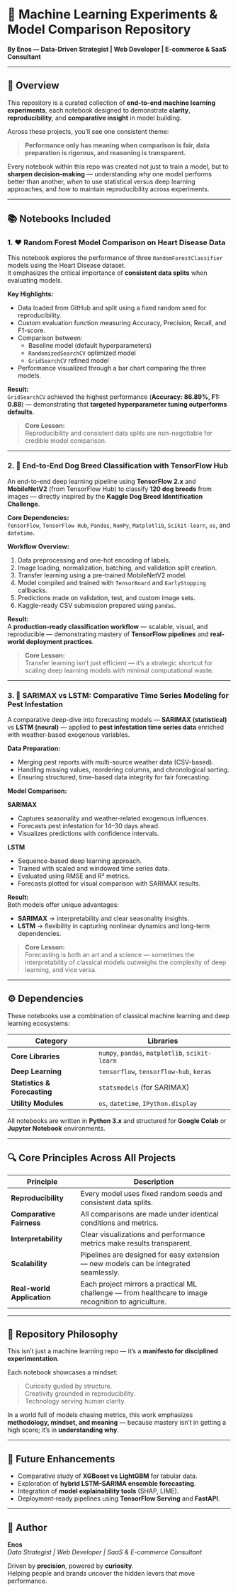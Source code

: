 # 🧠 **Machine Learning Experiments & Model Comparison Repository**

**By Enos — Data-Driven Strategist | Web Developer | E-commerce & SaaS Consultant**

---

## 🎯 **Overview**

This repository is a curated collection of **end-to-end machine learning experiments**, each notebook designed to demonstrate **clarity**, **reproducibility**, and **comparative insight** in model building.

Across these projects, you’ll see one consistent theme:

> **Performance only has meaning when comparison is fair, data preparation is rigorous, and reasoning is transparent.**

Every notebook within this repo was created not just to train a model, but to **sharpen decision-making** — understanding *why* one model performs better than another, *when* to use statistical versus deep learning approaches, and *how* to maintain reproducibility across experiments.

---

## 📚 **Notebooks Included**

### 1. ❤️ **Random Forest Model Comparison on Heart Disease Data**

This notebook explores the performance of three `RandomForestClassifier` models using the Heart Disease dataset.  
It emphasizes the critical importance of **consistent data splits** when evaluating models.

**Key Highlights:**
- Data loaded from GitHub and split using a fixed random seed for reproducibility.  
- Custom evaluation function measuring Accuracy, Precision, Recall, and F1-score.  
- Comparison between:
  - Baseline model (default hyperparameters)
  - `RandomizedSearchCV` optimized model
  - `GridSearchCV` refined model  
- Performance visualized through a bar chart comparing the three models.

**Result:**  
`GridSearchCV` achieved the highest performance (**Accuracy: 86.89%, F1: 0.88**) — demonstrating that **targeted hyperparameter tuning outperforms defaults**.

> **Core Lesson:**  
> Reproducibility and consistent data splits are non-negotiable for credible model comparison.

---

### 2. 🐶 **End-to-End Dog Breed Classification with TensorFlow Hub**

An end-to-end deep learning pipeline using **TensorFlow 2.x** and **MobileNetV2** (from TensorFlow Hub) to classify **120 dog breeds** from images — directly inspired by the **Kaggle Dog Breed Identification Challenge**.

**Core Dependencies:**  
`TensorFlow`, `TensorFlow Hub`, `Pandas`, `NumPy`, `Matplotlib`, `Scikit-learn`, `os`, and `datetime`.

**Workflow Overview:**
1. Data preprocessing and one-hot encoding of labels.  
2. Image loading, normalization, batching, and validation split creation.  
3. Transfer learning using a pre-trained MobileNetV2 model.  
4. Model compiled and trained with `TensorBoard` and `EarlyStopping` callbacks.  
5. Predictions made on validation, test, and custom image sets.  
6. Kaggle-ready CSV submission prepared using `pandas`.

**Result:**  
A **production-ready classification workflow** — scalable, visual, and reproducible — demonstrating mastery of **TensorFlow pipelines** and **real-world deployment practices**.

> **Core Lesson:**  
> Transfer learning isn’t just efficient — it’s a strategic shortcut for scaling deep learning models with minimal computational waste.

---

### 3. 🌾 **SARIMAX vs LSTM: Comparative Time Series Modeling for Pest Infestation**

A comparative deep-dive into forecasting models — **SARIMAX (statistical)** vs **LSTM (neural)** — applied to **pest infestation time series data** enriched with weather-based exogenous variables.

**Data Preparation:**
- Merging pest reports with multi-source weather data (CSV-based).  
- Handling missing values, reordering columns, and chronological sorting.  
- Ensuring structured, time-based data integrity for fair forecasting.

**Model Comparison:**

**SARIMAX**
- Captures seasonality and weather-related exogenous influences.  
- Forecasts pest infestation for 14–30 days ahead.  
- Visualizes predictions with confidence intervals.

**LSTM**
- Sequence-based deep learning approach.  
- Trained with scaled and windowed time series data.  
- Evaluated using RMSE and R² metrics.  
- Forecasts plotted for visual comparison with SARIMAX results.

**Result:**  
Both models offer unique advantages:
- **SARIMAX** → interpretability and clear seasonality insights.  
- **LSTM** → flexibility in capturing nonlinear dynamics and long-term dependencies.

> **Core Lesson:**  
> Forecasting is both an art and a science — sometimes the interpretability of classical models outweighs the complexity of deep learning, and vice versa.

---

## ⚙️ **Dependencies**

These notebooks use a combination of classical machine learning and deep learning ecosystems:

| Category | Libraries |
|-----------|------------|
| **Core Libraries** | `numpy`, `pandas`, `matplotlib`, `scikit-learn` |
| **Deep Learning** | `tensorflow`, `tensorflow-hub`, `keras` |
| **Statistics & Forecasting** | `statsmodels` (for SARIMAX) |
| **Utility Modules** | `os`, `datetime`, `IPython.display` |

All notebooks are written in **Python 3.x** and structured for **Google Colab** or **Jupyter Notebook** environments.

---

## 🔍 **Core Principles Across All Projects**

| **Principle** | **Description** |
|----------------|-----------------|
| **Reproducibility** | Every model uses fixed random seeds and consistent data splits. |
| **Comparative Fairness** | All comparisons are made under identical conditions and metrics. |
| **Interpretability** | Clear visualizations and performance metrics make results transparent. |
| **Scalability** | Pipelines are designed for easy extension — new models can be integrated seamlessly. |
| **Real-world Application** | Each project mirrors a practical ML challenge — from healthcare to image recognition to agriculture. |

---

## 🧩 **Repository Philosophy**

This isn’t just a machine learning repo — it’s a **manifesto for disciplined experimentation**.

Each notebook showcases a mindset:

> Curiosity guided by structure.  
> Creativity grounded in reproducibility.  
> Technology serving human clarity.

In a world full of models chasing metrics, this work emphasizes **methodology, mindset, and meaning** — because mastery isn’t in getting a high score; it’s in **understanding why**.

---

## 🚀 **Future Enhancements**

- Comparative study of **XGBoost vs LightGBM** for tabular data.  
- Exploration of **hybrid LSTM–SARIMA ensemble forecasting**.  
- Integration of **model explainability tools** (SHAP, LIME).  
- Deployment-ready pipelines using **TensorFlow Serving** and **FastAPI**.

---

## 🧠 **Author**

**Enos**  
_Data Strategist | Web Developer | SaaS & E-commerce Consultant_  

Driven by **precision**, powered by **curiosity**.  
Helping people and brands uncover the hidden levers that move performance.
